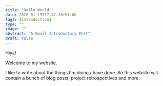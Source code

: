 ```yaml
---
title: "Hello World!"
date: 2020-01-19T17:47:18+01:00
tags: [Introduction]
type: ""
image: ""
abstract: "A Small Introductory Post"
draft: false
---
```

Hiya!

Welcome to my website.

I like to write about the things I'm doing / have done. So this website will contain a bunch of blog posts, project retrospectives and more.
